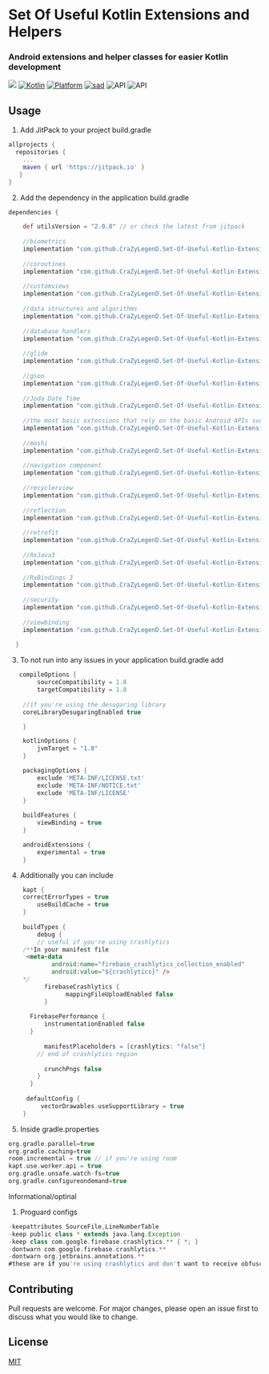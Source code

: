 

# Set Of Useful Kotlin Extensions and Helpers

### Android extensions and helper classes for easier Kotlin development

[![](https://jitpack.io/v/CraZyLegenD/Set-Of-Useful-Kotlin-Extensions-and-Helpers.svg)](https://jitpack.io/#CraZyLegenD/Set-Of-Useful-Kotlin-Extensions-and-Helpers)
[![Kotlin](https://img.shields.io/badge/Kotlin-1.4.10-blue.svg)](https://kotlinlang.org) [![Platform](https://img.shields.io/badge/Platform-Android-green.svg)](https://developer.android.com/guide/) [![sad](https://img.shields.io/twitter/url/http/shields.io.svg?style=social)]( https://twitter.com/intent/tweet?url=https%3A%2F%2Ftwitter.com%2Fintent%2Ftweet%3Fhttps%3A%2F%2Fgithub.com%2FCraZyLegenD%2FSet-Of-Useful-Kotlin-Extensions-and-Helpers&text=Kotlin%20Extensions%20and%20Class%20Helpers)
![API](https://img.shields.io/badge/Min%20API-21-green)
![API](https://img.shields.io/badge/Compiled%20API-30-green)

## Usage
1. Add JitPack to your project build.gradle

```gradle
allprojects {
  repositories {
    ...
    maven { url 'https://jitpack.io' }
   }
}
```

2. Add the dependency in the application build.gradle

```gradle
dependencies {

    def utilsVersion = "2.0.8" // or check the latest from jitpack
    
    //biometrics
    implementation "com.github.CraZyLegenD.Set-Of-Useful-Kotlin-Extensions-and-Helpers:biometrics:$utilsVersion"
    
    //coroutines
    implementation "com.github.CraZyLegenD.Set-Of-Useful-Kotlin-Extensions-and-Helpers:coroutines:$utilsVersion"
    
    //customviews
    implementation "com.github.CraZyLegenD.Set-Of-Useful-Kotlin-Extensions-and-Helpers:customviews:$utilsVersion"
    
    //data structures and algorithms
    implementation "com.github.CraZyLegenD.Set-Of-Useful-Kotlin-Extensions-and-Helpers:dataStructuresAndAlgorithms:$utilsVersion"
    
    //database handlers
    implementation "com.github.CraZyLegenD.Set-Of-Useful-Kotlin-Extensions-and-Helpers:database:$utilsVersion"
    
    //glide
    implementation "com.github.CraZyLegenD.Set-Of-Useful-Kotlin-Extensions-and-Helpers:glide:$utilsVersion"
    
    //gson
    implementation "com.github.CraZyLegenD.Set-Of-Useful-Kotlin-Extensions-and-Helpers:gson:$utilsVersion"
    
    //Joda Date Time
    implementation "com.github.CraZyLegenD.Set-Of-Useful-Kotlin-Extensions-and-Helpers:jodaDateTime:$utilsVersion"
    
    //the most basic extensions that rely on the basic Android APIs such as context, content providers etc...
    implementation "com.github.CraZyLegenD.Set-Of-Useful-Kotlin-Extensions-and-Helpers:kotlinextensions:$utilsVersion"
    
    //moshi
    implementation "com.github.CraZyLegenD.Set-Of-Useful-Kotlin-Extensions-and-Helpers:moshi:$utilsVersion"
    
    //navigation component
    implementation "com.github.CraZyLegenD.Set-Of-Useful-Kotlin-Extensions-and-Helpers:navigation:$utilsVersion"
    
    //recyclerview
    implementation "com.github.CraZyLegenD.Set-Of-Useful-Kotlin-Extensions-and-Helpers:recyclerview:$utilsVersion"
    
    //reflection
    implementation "com.github.CraZyLegenD.Set-Of-Useful-Kotlin-Extensions-and-Helpers:reflection:$utilsVersion"
    
    //retrofit
    implementation "com.github.CraZyLegenD.Set-Of-Useful-Kotlin-Extensions-and-Helpers:retrofit:$utilsVersion"
    
    //RxJava3
    implementation "com.github.CraZyLegenD.Set-Of-Useful-Kotlin-Extensions-and-Helpers:rx:$utilsVersion"
    
    //RxBindings 3
    implementation "com.github.CraZyLegenD.Set-Of-Useful-Kotlin-Extensions-and-Helpers:rxbindings:$utilsVersion"
    
    //security
    implementation "com.github.CraZyLegenD.Set-Of-Useful-Kotlin-Extensions-and-Helpers:security:$utilsVersion"
    
    //viewbinding
    implementation "com.github.CraZyLegenD.Set-Of-Useful-Kotlin-Extensions-and-Helpers:viewbinding:$utilsVersion"
    
  }
```

3. To not run into any issues in your application build.gradle add

```gradle
   compileOptions {
        sourceCompatibility = 1.8
        targetCompatibility = 1.8
	
	//if you're using the desugaring library
	coreLibraryDesugaringEnabled true

    }

    kotlinOptions {
        jvmTarget = "1.8"
    }

    packagingOptions {
        exclude 'META-INF/LICENSE.txt'
        exclude 'META-INF/NOTICE.txt'
        exclude 'META-INF/LICENSE'
    }
    
    buildFeatures {
        viewBinding = true
    }

    androidExtensions {
        experimental = true
    }
```
4. Additionally you can include
```gradle
    kapt {	
	correctErrorTypes = true
        useBuildCache = true
    }
    
    buildTypes {
        debug {
        // useful if you're using crashlytics
	/**In your manifest file
	 <meta-data
            android:name="firebase_crashlytics_collection_enabled"
            android:value="${crashlytics}" />
	*/
          firebaseCrashlytics {
                mappingFileUploadEnabled false
          }
	  
	  FirebasePerformance {
          instrumentationEnabled false
	  }
	  
          manifestPlaceholders = [crashlytics: "false"]
        // end of crashlytics region
            
          crunchPngs false
        }
      }
    
     defaultConfig {
     	 vectorDrawables.useSupportLibrary = true
    }
```  
5. Inside gradle.properties

```gradle
org.gradle.parallel=true
org.gradle.caching=true
room.incremental = true // if you're using room
kapt.use.worker.api = true
org.gradle.unsafe.watch-fs=true
org.gradle.configureondemand=true
```
Informational/optinal
1. Proguard configs 
```gradle
-keepattributes SourceFile,LineNumberTable  
-keep public class * extends java.lang.Exception  
-keep class com.google.firebase.crashlytics.** { *; }  
-dontwarn com.google.firebase.crashlytics.**
-dontwarn org.jetbrains.annotations.**
#these are if you're using crashlytics and don't want to receive obfuscated crashes

```

## Contributing
Pull requests are welcome. For major changes, please open an issue first to discuss what you would like to change.

## License
[MIT](https://choosealicense.com/licenses/mit/)
